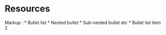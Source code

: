 # Resources
 Markup : * Bullet list
              * Nested bullet
                  * Sub-nested bullet etc
          * Bullet list item 2

